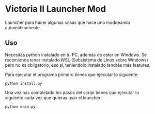 #  Victoria II Launcher Mod
Launcher para hacer algunas cosas que hace uno moddeando automáticamente
## Uso
Necesitas python instalado en tu PC, además de estar en Windows. Se recomienda tener instalado WSL (Subsistema de Linux sobre Windows) pero no es obligatorio, eso sí, teniendolo instalado tendrás más features.

Para ejecutar el programa primero tienes que ejecutar lo siguiente:

	python install.py
Una vez has completado los pasos del script tienes que ejecutar lo siguiente cada vez que quieras usar el launcher:

	python main.py